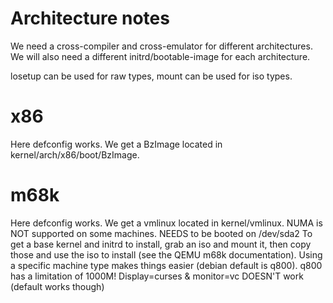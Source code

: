 # Architecture notes

We need a cross-compiler and cross-emulator for different architectures.
We will also need a different initrd/bootable-image for each architecture.

losetup can be used for raw types, mount can be used for iso types.

# x86
Here defconfig works.
We get a BzImage located in kernel/arch/x86/boot/BzImage.

# m68k
Here defconfig works.
We get a vmlinux located in kernel/vmlinux.
NUMA is NOT supported on some machines.
NEEDS to be booted on /dev/sda2
To get a base kernel and initrd to install, grab an iso and mount it, then
copy those and use the iso to install (see the QEMU m68k documentation).
Using a specific machine type makes things easier (debian default is q800).
q800 has a limitation of 1000M!
Display=curses & monitor=vc DOESN'T work (default works though)
